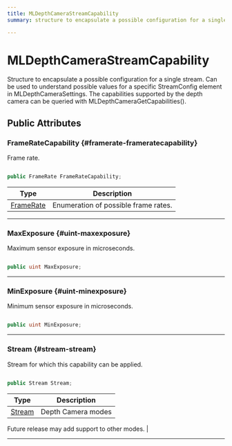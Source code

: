 ```yaml
---
title: MLDepthCameraStreamCapability
summary: structure to encapsulate a possible configuration for a single stream. can be used to understand possible values for a specific streamconfig element in mldepthcamerasettings. the capabilities supported by the depth camera can be queried with mldepthcameragetcapabilities. 

---
```


# MLDepthCameraStreamCapability




Structure to encapsulate a possible configuration for a single stream. Can be used to understand possible values for a specific StreamConfig element in MLDepthCameraSettings. The capabilities supported by the depth camera can be queried with MLDepthCameraGetCapabilities().   





## Public Attributes

### FrameRateCapability {#framerate-frameratecapability}

Frame rate. 

```csharp

public FrameRate FrameRateCapability;

```

| Type | Description  | 
|--|--|
| [FrameRate](/unity-api/api/UnityEngine.XR.MagicLeap/MLDepthCamera/UnityEngine.XR.MagicLeap.MLDepthCamera.md#enums-framerate) | Enumeration of possible frame rates.  |





-----------

### MaxExposure {#uint-maxexposure}

Maximum sensor exposure in microseconds. 

```csharp

public uint MaxExposure;

```






-----------

### MinExposure {#uint-minexposure}

Minimum sensor exposure in microseconds. 

```csharp

public uint MinExposure;

```






-----------

### Stream {#stream-stream}

Stream for which this capability can be applied. 

```csharp

public Stream Stream;

```

| Type | Description  | 
|--|--|
| [Stream](/unity-api/api/UnityEngine.XR.MagicLeap/MLDepthCamera/UnityEngine.XR.MagicLeap.MLDepthCamera.md#enums-stream) | Depth Camera modes

 Future release may add support to other modes.  |





-----------

